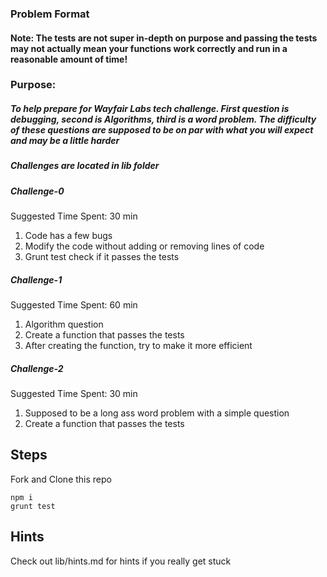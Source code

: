 ### Problem Format

#### Note: The tests are not super in-depth on purpose and passing the tests may not actually mean your functions work correctly and run in a reasonable amount of time!

### Purpose:
##### To help prepare for Wayfair Labs tech challenge. First question is debugging, second is Algorithms, third is a word problem. The difficulty of these questions are supposed to be on par with what you will expect and may be a little harder

##### Challenges are located in lib folder

##### Challenge-0

Suggested Time Spent: 30 min

1. Code has a few bugs
1. Modify the code without adding or removing lines of code
1. Grunt test check if it passes the tests

##### Challenge-1

Suggested Time Spent: 60 min

1. Algorithm question
1. Create a function that passes the tests
1. After creating the function, try to make it more efficient

##### Challenge-2

Suggested Time Spent: 30 min

1. Supposed to be a long ass word problem with a simple question
1. Create a function that passes the tests

## Steps

Fork and Clone this repo

```
npm i
grunt test
```

## Hints

Check out lib/hints.md for hints if you really get stuck
